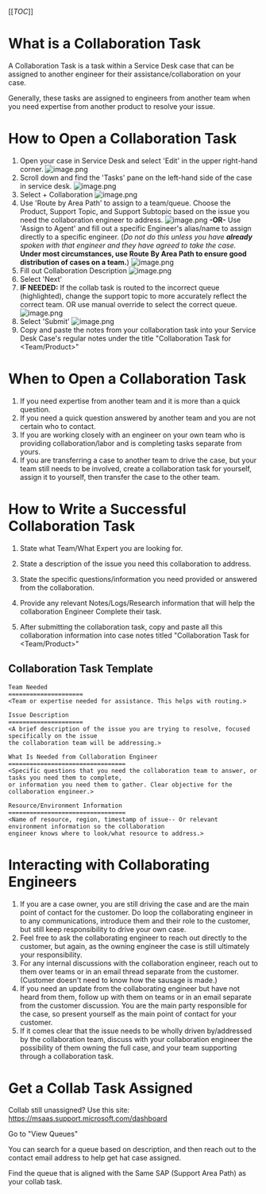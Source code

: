 [[_TOC_]]

# What is a Collaboration Task
A Collaboration Task is a task within a Service Desk case that can be assigned to another engineer for their assistance/collaboration on your case.

Generally, these tasks are assigned to engineers from another team when you need expertise from another product to resolve your issue.

# How to Open a Collaboration Task
1. Open your case in Service Desk and select 'Edit' in the upper right-hand corner.
![image.png](/.attachments/image-e311fcc6-82e6-4ab1-bc13-d41cb8707112.png)
2. Scroll down and find the 'Tasks' pane on the left-hand side of the case in service desk.
![image.png](/.attachments/image-ec67fcc5-c6ee-4a4e-b830-97016172f64a.png)
3. Select + Collaboration
![image.png](/.attachments/image-15843134-96b2-4f57-8867-872d03702ad1.png)
4. Use 'Route by Area Path' to assign to a team/queue.
Choose the Product, Support Topic, and Support Subtopic based on the issue you need the collaboration engineer to address.
![image.png](/.attachments/image-a59cec05-d984-4832-8268-3f83af123a7e.png)
**-OR-**
Use 'Assign to Agent' and fill out a specific Engineer's alias/name to assign directly to a specific engineer. (_Do not do this unless you have **already** spoken with that engineer and they have agreed to take the case._ **Under most circumstances, use Route By Area Path to ensure good distribution of cases on a team.**)
![image.png](/.attachments/image-35e5b965-6131-4a41-9ee9-e08360beb7a0.png)
5. Fill out Collaboration Description
![image.png](/.attachments/image-8f617241-1b1f-450f-8f58-73ca9a928fe6.png)
6. Select 'Next'
7. **IF NEEDED:** If the collab task is routed to the incorrect queue (highlighted), change the support topic to more accurately reflect the correct team. OR use manual override to select the correct queue.
![image.png](/.attachments/image-20cd1c72-27df-4ee8-9428-64ba3db2d7ea.png)
8. Select 'Submit'
![image.png](/.attachments/image-485d7e05-a4c0-42fc-af02-0028a7c9f451.png)
9. Copy and paste the notes from your collaboration task into your Service Desk Case's regular notes under the title "Collaboration Task for <Team/Product>"

# When to Open a Collaboration Task
1. If you need expertise from another team and it is more than a quick question.
2. If you need a quick question answered by another team and you are not certain who to contact.
3. If you are working closely with an engineer on your own team who is providing collaboration/labor and is completing tasks separate from yours.
4. If you are transferring a case to another team to drive the case, but your team still needs to be involved, create a collaboration task for yourself, assign it to yourself, then transfer the case to the other team.

# How to Write a Successful Collaboration Task

1. State what Team/What Expert you are looking for.
2. State a description of the issue you need this collaboration to address.
3. State the specific questions/information you need provided or answered from the collaboration.
4. Provide any relevant Notes/Logs/Research information that will help the collaboration Engineer Complete their task.

5. After submitting the collaboration task, copy and paste all this collaboration information into case notes titled "Collaboration Task for <Team/Product>"

## Collaboration Task Template

```
Team Needed
=====================
<Team or expertise needed for assistance. This helps with routing.>

Issue Description
=====================
<A brief description of the issue you are trying to resolve, focused specifically on the issue 
the collaboration team will be addressing.>

What Is Needed from Collaboration Engineer
=================================
<Specific questions that you need the collaboration team to answer, or tasks you need them to complete,
or information you need them to gather. Clear objective for the collaboration engineer.>

Resource/Environment Information
=================================
<Name of resource, region, timestamp of issue-- Or relevant environment information so the collaboration
engineer knows where to look/what resource to address.>

```

# Interacting with Collaborating Engineers

1. If you are a case owner, you are still driving the case and are the main point of contact for the customer. Do loop the collaborating engineer in to any communications, introduce them and their role to the customer, but still keep responsibility to drive your own case.
2. Feel free to ask the collaborating engineer to reach out directly to the customer, but again, as the owning engineer the case is still ultimately your responsibility.
3. For any internal discussions with the collaboration engineer, reach out to them over teams or in an email thread separate from the customer. (Customer doesn't need to know how the sausage is made.)
4. If you need an update from the collaborating engineer but have not heard from them, follow up with them on teams or in an email separate from the customer discussion. You are the main party responsible for the case, so present yourself as the main point of contact for your customer.
5. If it comes clear that the issue needs to be wholly driven by/addressed by the collaboration team, discuss with your collaboration engineer the possibility of them owning the full case, and your team supporting through a collaboration task.

# Get a Collab Task Assigned

Collab still unassigned? 
Use this site: https://msaas.support.microsoft.com/dashboard

Go to "View Queues"

You can search for a queue based on description, and then reach out to the contact email address to help get hat case assigned.

Find the queue that is aligned with the Same SAP (Support Area Path) as your collab task.